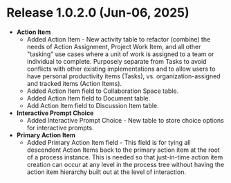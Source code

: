 # Release 1.0.2.0 (Jun-06, 2025)

- **Action Item**
   - Added Action Item - New activity table to refactor (combine) the needs of Action Assignment, Project Work Item, and all other "tasking" use cases where a unit of work is assigned to a team or individual to complete. Purposely separate from Tasks to avoid conflicts with other existing implementations and to allow users to have personal productivity items (Tasks), vs. organization-assigned and tracked items (Action Items).
   - Added Action Item field to Collaboration Space table.
   - Added Action Item field to Document table.
   - Add Action Item field to Discussion Item table.
- **Interactive Prompt Choice**
   - Added Interactive Prompt Choice - New table to store choice options for interactive prompts.
- **Primary Action Item**
   - Added Primary Action Item field - This field is for tying all descendent Action Items back to the primary action item at the root of a process instance. This is needed so that just-in-time action item creation can occur at any level in the process tree without having the action item hierarchy built out at the level of interaction.
